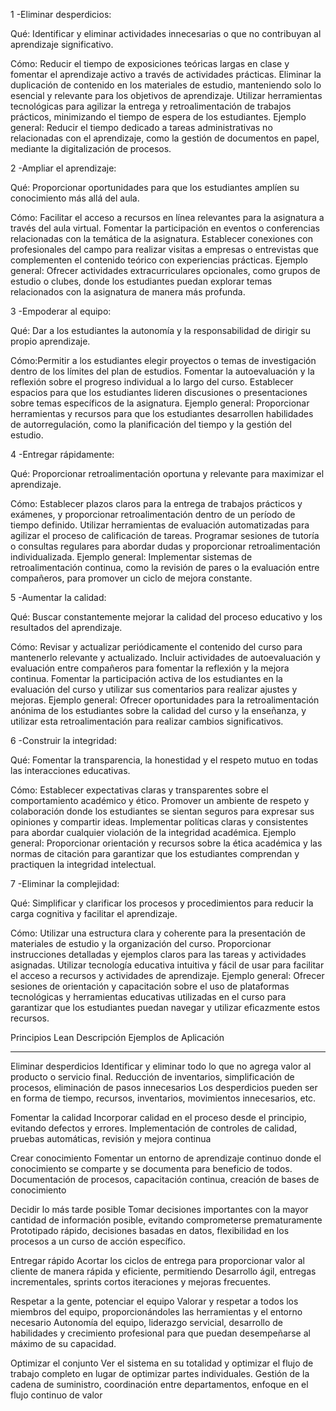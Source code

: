 1 -Eliminar desperdicios:

Qué: Identificar y eliminar actividades innecesarias o que no contribuyan al aprendizaje significativo.

Cómo: Reducir el tiempo de exposiciones teóricas largas en clase y fomentar el aprendizaje activo a través de actividades prácticas.
Eliminar la duplicación de contenido en los materiales de estudio, manteniendo solo lo esencial y relevante para los objetivos de aprendizaje.
Utilizar herramientas tecnológicas para agilizar la entrega y retroalimentación de trabajos prácticos, minimizando el tiempo de espera de los estudiantes.
Ejemplo general: Reducir el tiempo dedicado a tareas administrativas no relacionadas con el aprendizaje, como la gestión de documentos en papel, mediante la digitalización de procesos.

2 -Ampliar el aprendizaje:

Qué: Proporcionar oportunidades para que los estudiantes amplíen su conocimiento más allá del aula.

Cómo: Facilitar el acceso a recursos en línea relevantes para la asignatura a través del aula virtual.
Fomentar la participación en eventos o conferencias relacionadas con la temática de la asignatura.
Establecer conexiones con profesionales del campo para realizar visitas a empresas o entrevistas que complementen el contenido teórico con experiencias prácticas.
Ejemplo general: Ofrecer actividades extracurriculares opcionales, como grupos de estudio o clubes, donde los estudiantes puedan explorar temas relacionados con la asignatura de manera más profunda.

3 -Empoderar al equipo:

Qué: Dar a los estudiantes la autonomía y la responsabilidad de dirigir su propio aprendizaje.

Cómo:Permitir a los estudiantes elegir proyectos o temas de investigación dentro de los límites del plan de estudios.
Fomentar la autoevaluación y la reflexión sobre el progreso individual a lo largo del curso.
Establecer espacios para que los estudiantes lideren discusiones o presentaciones sobre temas específicos de la asignatura.
Ejemplo general: Proporcionar herramientas y recursos para que los estudiantes desarrollen habilidades de autorregulación, como la planificación del tiempo y la gestión del estudio.

4 -Entregar rápidamente:

Qué: Proporcionar retroalimentación oportuna y relevante para maximizar el aprendizaje.

Cómo: Establecer plazos claros para la entrega de trabajos prácticos y exámenes, y proporcionar retroalimentación dentro de un período de tiempo definido.
Utilizar herramientas de evaluación automatizadas para agilizar el proceso de calificación de tareas.
Programar sesiones de tutoría o consultas regulares para abordar dudas y proporcionar retroalimentación individualizada.
Ejemplo general: Implementar sistemas de retroalimentación continua, como la revisión de pares o la evaluación entre compañeros, para promover un ciclo de mejora constante.

5 -Aumentar la calidad:

Qué: Buscar constantemente mejorar la calidad del proceso educativo y los resultados del aprendizaje.

Cómo: Revisar y actualizar periódicamente el contenido del curso para mantenerlo relevante y actualizado.
Incluir actividades de autoevaluación y evaluación entre compañeros para fomentar la reflexión y la mejora continua.
Fomentar la participación activa de los estudiantes en la evaluación del curso y utilizar sus comentarios para realizar ajustes y mejoras.
Ejemplo general: Ofrecer oportunidades para la retroalimentación anónima de los estudiantes sobre la calidad del curso y la enseñanza, y utilizar esta retroalimentación para realizar cambios significativos.

6 -Construir la integridad:

Qué: Fomentar la transparencia, la honestidad y el respeto mutuo en todas las interacciones educativas.

Cómo: Establecer expectativas claras y transparentes sobre el comportamiento académico y ético.
Promover un ambiente de respeto y colaboración donde los estudiantes se sientan seguros para expresar sus opiniones y compartir ideas.
Implementar políticas claras y consistentes para abordar cualquier violación de la integridad académica.
Ejemplo general: Proporcionar orientación y recursos sobre la ética académica y las normas de citación para garantizar que los estudiantes comprendan y practiquen la integridad intelectual.

7 -Eliminar la complejidad:

Qué: Simplificar y clarificar los procesos y procedimientos para reducir la carga cognitiva y facilitar el aprendizaje.

Cómo: Utilizar una estructura clara y coherente para la presentación de materiales de estudio y la organización del curso.
Proporcionar instrucciones detalladas y ejemplos claros para las tareas y actividades asignadas.
Utilizar tecnología educativa intuitiva y fácil de usar para facilitar el acceso a recursos y actividades de aprendizaje.
Ejemplo general: Ofrecer sesiones de orientación y capacitación sobre el uso de plataformas tecnológicas y herramientas educativas utilizadas en el curso para garantizar que los estudiantes puedan navegar y utilizar eficazmente estos recursos.


Principios Lean                          Descripción                                                                                                        Ejemplos de Aplicación
-------------------------------------------------------------------------------------------------------------------   -------------------------------------------------------------------------------
Eliminar desperdicios                    Identificar y eliminar todo lo que no agrega valor al producto o servicio final.                                   Reducción de inventarios, simplificación de procesos, eliminación de pasos innecesarios
                                         Los desperdicios pueden ser en forma de tiempo, recursos, inventarios,
                                         movimientos innecesarios, etc.
                                         
Fomentar la calidad                      Incorporar calidad en el proceso desde el principio, evitando defectos y errores.                                  Implementación de controles de calidad, pruebas automáticas, revisión y mejora continua
                                         
Crear conocimiento                       Fomentar un entorno de aprendizaje continuo donde el conocimiento se comparte y se documenta para beneficio de todos. Documentación de procesos, capacitación continua, creación de bases de conocimiento

Decidir lo más tarde posible             Tomar decisiones importantes con la mayor cantidad de información posible, evitando comprometerse prematuramente    Prototipado rápido, decisiones basadas en datos, flexibilidad en los procesos
                                         a un curso de acción específico.
                                         
Entregar rápido                          Acortar los ciclos de entrega para proporcionar valor al cliente de manera rápida y eficiente, permitiendo           Desarrollo ágil, entregas incrementales, sprints cortos
                                         iteraciones y mejoras frecuentes.
                                         
Respetar a la gente, potenciar el equipo Valorar y respetar a todos los miembros del equipo, proporcionándoles las herramientas y el entorno necesario       Autonomía del equipo, liderazgo servicial, desarrollo de habilidades y crecimiento profesional
                                         para que puedan desempeñarse al máximo de su capacidad.
                                         
Optimizar el conjunto                    Ver el sistema en su totalidad y optimizar el flujo de trabajo completo en lugar de optimizar partes individuales.   Gestión de la cadena de suministro, coordinación entre departamentos, enfoque en el flujo continuo de valor

